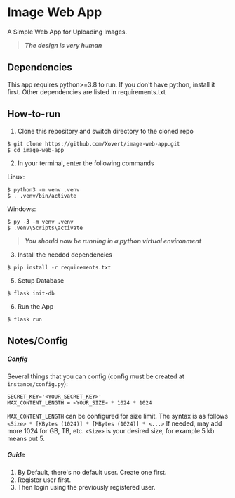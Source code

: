 # Image Web App

A Simple Web App for Uploading Images.  
> ***The design is very human***

## Dependencies

This app requires python>=3.8 to run. If you don't have python, install it first.
Other dependencies are listed in requirements.txt

## How-to-run

1. Clone this repository and switch directory to the cloned repo
```console
$ git clone https://github.com/Xovert/image-web-app.git
$ cd image-web-app
```

2. In your terminal, enter the following commands

Linux:
```console
$ python3 -m venv .venv
$ . .venv/bin/activate
```
Windows:
```console
$ py -3 -m venv .venv
$ .venv\Scripts\activate
```
> ***You should now be running in a python virtual environment***

3. Install the needed dependencies
```console
$ pip install -r requirements.txt
```

5. Setup Database
```console
$ flask init-db
```

6. Run the App
```console
$ flask run 
```

## Notes/Config

##### Config
Several things that you can config (config must be created at `instance/config.py`):
```
SECRET_KEY='<YOUR_SECRET_KEY>'
MAX_CONTENT_LENGTH = <YOUR_SIZE> * 1024 * 1024
```
`MAX_CONTENT_LENGTH` can be configured for size limit. The syntax is as follows
``` <Size> * [KBytes (1024)] * [MBytes (1024)] * <...> ```
If needed, may add more 1024 for GB, TB, etc.
`<Size>` is your desired size, for example 5 kb means put 5.

##### Guide
1. By Default, there's no default user. Create one first.
2. Register user first.
3. Then login using the previously registered user.
